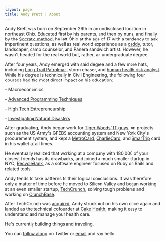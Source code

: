 ```yaml
---
layout: page
title: Andy Brett | About
---
```

Andy Brett was born on September 26th in an undisclosed location in northeast Ohio. Educated first by his parents, and then by nuns, and finally by the [Socratic method][2], he left Ohio at the age of 17 with a tendency to ask impertinent questions, as well as real world experience as a [caddy][3], tutor, landscaper, camp counselor, and Panera sandwich artist. However, he wasn't headed for the real world but, rather, an undergraduate degree.

After four years, Andy emerged with said degree and a few more hats, including [Long Trail Patrolman][4], storm chaser, and [human health risk analyst][5]. While his degree is technically in Civil Engineering, the following four courses had the most direct impact on his education:

\- Macroeconomics

\- [Advanced Programming Techniques][6]

\- [High Tech Entrepreneurship][7]

\- [Investigating Natural Disasters][8]

After graduating, Andy began work for [Tiger Woods' IT guys][9], on projects such as the US Army's GFEBS accounting system and New York City's procurement system, and kept a [MetroCard][10], [CharlieCard][11], and [SmarTrip][12] card in his wallet at all times.

He eventually realized that working at a company with 180,000 of your closest friends has its drawbacks, and joined a much smaller startup in NYC, [RecycleBank][13], as a software engineer focused on Ruby on Rails and related tools.

Andy tends to take patterns to their logical conclusions. It was therefore only a matter of time before he moved to Silicon Valley and began working at an even smaller startup, [TechCrunch][14], solving tough problems and working on [CrunchBase][15].

After TechCrunch was [acquired][16], Andy struck out on his own once again and landed as the technical cofounder at [Cake Health][1], making it easy to understand and manage your health care.

He's currently building things and traveling. 

You can [follow along][17] on Twitter or [email][19] and say hello.

[1]: http://cakehealth.com "Cake Health"
[2]: http://www.gilmour.org/ "Gilmour Academy"
[3]: http://www.kirtlandcc.org/
[4]: http://www.greenmountainclub.org
[5]: http://www.environcorp.com/
[6]: http://www.cs.princeton.edu/courses/archive/spr07/cos333/
[7]: http://en.wikipedia.org/wiki/Ed_Zschau
[8]: http://www.geotimes.org/oct07/article.html?id=feature_democracy.html
[9]: http://www.accenture.com
[10]: http://mta.info/nyct/maps/submap.htm
[11]: http://www.mbta.com/schedules_and_maps/subway/
[12]: http://www.wmata.com/rail/maps/map.cfm
[13]: http://www.recyclebank.com
[14]: http://www.techcrunch.com
[15]: http://www.crunchbase.com
[16]: http://www.nytimes.com/2010/09/29/technology/29aol.html
[17]: http://twitter.com/andrewpbrett
[19]: mailto:andy@andybrett.com